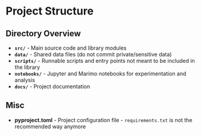 # Project Structure

## Directory Overview

- **`src/`** - Main source code and library modules
- **`data/`** - Shared data files (do not commit private/sensitive data)
- **`scripts/`** - Runnable scripts and entry points not meant to be included in the library
- **`notebooks/`** - Jupyter and Marimo notebooks for experimentation and analysis
- **`docs/`** - Project documentation

## Misc

- **pyproject.toml** - Project configuration file - `requirements.txt` is not the recommended way anymore
